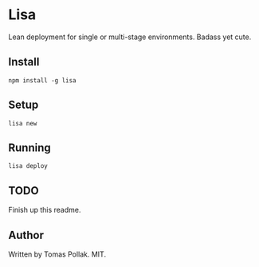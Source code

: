 Lisa
====

Lean deployment for single or multi-stage environments. Badass yet cute.

Install
-------

    npm install -g lisa

Setup
-----

    lisa new

Running
-------

    lisa deploy

TODO
----

Finish up this readme.

Author
------

Written by Tomas Pollak. MIT.
